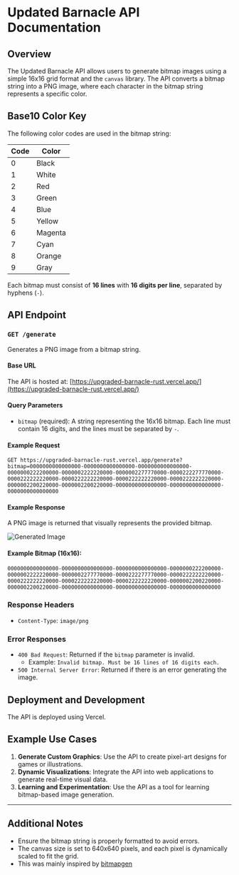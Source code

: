 # Updated Barnacle API Documentation

## Overview
The Updated Barnacle API allows users to generate bitmap images using a simple 16x16 grid format and the `canvas` library. The API converts a bitmap string into a PNG image, where each character in the bitmap string represents a specific color.

## Base10 Color Key
The following color codes are used in the bitmap string:

| Code | Color    |
|------|----------|
| 0    | Black    |
| 1    | White    |
| 2    | Red      |
| 3    | Green    |
| 4    | Blue     |
| 5    | Yellow   |
| 6    | Magenta  |
| 7    | Cyan     |
| 8    | Orange   |
| 9    | Gray     |

Each bitmap must consist of **16 lines** with **16 digits per line**, separated by hyphens (`-`).

## API Endpoint
### `GET /generate`
Generates a PNG image from a bitmap string.

#### Base URL
The API is hosted at: [https://upgraded-barnacle-rust.vercel.app/](https://upgraded-barnacle-rust.vercel.app/)

#### Query Parameters
- `bitmap` (required): A string representing the 16x16 bitmap. Each line must contain 16 digits, and the lines must be separated by `-`.

#### Example Request
```http
GET https://upgraded-barnacle-rust.vercel.app/generate?bitmap=0000000000000000-0000000000000000-0000000000000000-0000000222200000-0000002222220000-0000002277770000-0000222277770000-0000222222220000-0000222222220000-0000222222220000-0000222222220000-0000002200220000-0000002200220000-0000000000000000-0000000000000000-0000000000000000
```

#### Example Response
A PNG image is returned that visually represents the provided bitmap.

![Generated Image](https://upgraded-barnacle-rust.vercel.app/generate?bitmap=0000000000000000-0000000000000000-0000000000000000-0000000222200000-0000002222220000-0000002277770000-0000222277770000-0000222222220000-0000222222220000-0000222222220000-0000222222220000-0000002200220000-0000002200220000-0000000000000000-0000000000000000-0000000000000000)

#### Example Bitmap (16x16):
```text
0000000000000000-0000000000000000-0000000000000000-0000000222200000-0000002222220000-0000002277770000-0000222277770000-0000222222220000-0000222222220000-0000222222220000-0000222222220000-0000002200220000-0000002200220000-0000000000000000-0000000000000000-0000000000000000
```

### Response Headers
- `Content-Type`: `image/png`

### Error Responses
- `400 Bad Request`: Returned if the `bitmap` parameter is  invalid.
  - Example: `Invalid bitmap. Must be 16 lines of 16 digits each.`
- `500 Internal Server Error`: Returned if there is an error generating the image.

## Deployment and Development
The API is deployed using Vercel. 


## Example Use Cases
1. **Generate Custom Graphics**: Use the API to create pixel-art designs for games or illustrations.
2. **Dynamic Visualizations**: Integrate the API into web applications to generate real-time visual data.
3. **Learning and Experimentation**: Use the API as a tool for learning bitmap-based image generation.

---

## Additional Notes
- Ensure the bitmap string is properly formatted to avoid errors.
- The canvas size is set to 640x640 pixels, and each pixel is dynamically scaled to fit the grid.
- This was mainly inspired by [bitmapgen](https://verumignis.com/bitmapgen/)

